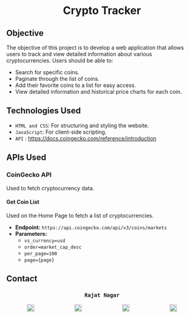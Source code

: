 <h1 align="center">Crypto Tracker</h1>


## Objective
The objective of this project is to develop a web application that allows users to track and view detailed information about various cryptocurrencies. Users should be able to:
- Search for specific coins.
- Paginate through the list of coins.
- Add their favorite coins to a list for easy access.
- View detailed information and historical price charts for each coin.

## Technologies Used

- `HTML and CSS`: For structuring and styling the website.  <br>
- `JavaScript`: For client-side scripting.
- `API` : https://docs.coingecko.com/reference/introduction

## APIs Used

### CoinGecko API
Used to fetch cryptocurrency data.

#### Get Coin List
Used on the Home Page to fetch a list of cryptocurrencies.
- **Endpoint:** `https://api.coingecko.com/api/v3/coins/markets`
- **Parameters:**
  - `vs_currency=usd`
  - `order=market_cap_desc`
  - `per_page=100`
  - `page={page}`
 
## Contact 
 <h3 align="center">
  <code> Rajat Nagar </code>
</h3>
<p align="center">
    <a href="mailto:rajatnagar7893@gmail.com" target="_blank" style="margin-right: 50px;"><img src="https://upload.wikimedia.org/wikipedia/commons/7/7e/Gmail_icon_%282020%29.svg" alt="Gmail" width="20" height="20"></a>
    &nbsp;&nbsp;&nbsp;&nbsp;&nbsp;&nbsp;&nbsp;&nbsp;&nbsp;&nbsp;&nbsp;&nbsp;
    <a href="https://www.linkedin.com/in/rajat-nagar/" target="_blank" style="margin-right: 50px;"><img src="https://upload.wikimedia.org/wikipedia/commons/c/ca/LinkedIn_logo_initials.png" alt="LinkedIn" width="20" height="20"></a>
    &nbsp;&nbsp;&nbsp;&nbsp;&nbsp;&nbsp;&nbsp;&nbsp;&nbsp;&nbsp;&nbsp;&nbsp;
    <a href="https://github.com/rajat705" target="_blank" style="margin-right: 50px;"><img src="https://upload.wikimedia.org/wikipedia/commons/c/c2/GitHub_Invertocat_Logo.svg" alt="GitHub" width="20" height="20"></a>
    &nbsp;&nbsp;&nbsp;&nbsp;&nbsp;&nbsp;&nbsp;&nbsp;&nbsp;&nbsp;&nbsp;&nbsp;
    <a href="https://www.instagram.com/_rajatnagar_/" target="_blank"><img src="https://upload.wikimedia.org/wikipedia/commons/a/a5/Instagram_icon.png" alt="Instagram" width="20" height="20"></a>
</p>
